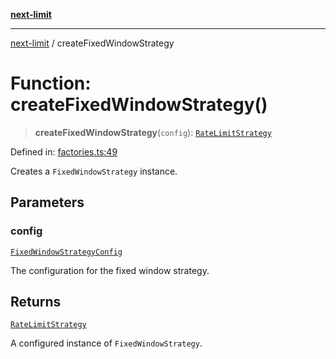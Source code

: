 [**next-limit**](../README.md)

***

[next-limit](../README.md) / createFixedWindowStrategy

# Function: createFixedWindowStrategy()

> **createFixedWindowStrategy**(`config`): [`RateLimitStrategy`](../interfaces/RateLimitStrategy.md)

Defined in: [factories.ts:49](https://github.com/saoudi-h/next-limit/blob/a021d5ea56d9eb46030653e5f5bb1bd56648180d/src/factories.ts#L49)

Creates a `FixedWindowStrategy` instance.

## Parameters

### config

[`FixedWindowStrategyConfig`](../interfaces/FixedWindowStrategyConfig.md)

The configuration for the fixed window strategy.

## Returns

[`RateLimitStrategy`](../interfaces/RateLimitStrategy.md)

A configured instance of `FixedWindowStrategy`.
